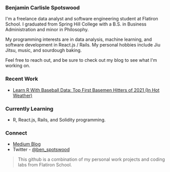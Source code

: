 ### Benjamin Carlisle Spotswood

I'm a freelance data analyst and software engineering student at Flatiron School. I graduated from Spring Hill College with a B.S. in Business Administration and minor in Philosophy.

My programming interests are in data analysis, machine learning, and software development in React.js / Rails. My personal hobbies include Jiu Jitsu, music, and sourdough baking. 

Feel free to reach out, and be sure to check out my blog to see what I'm working on.

### Recent Work
- [Learn R With Baseball Data: Top First Basemen Hitters of 2021 (In Hot Weather)](https://bcspotswood.medium.com/learn-r-with-baseball-data-top-first-basemen-hitters-of-2021-in-hot-weather-6b61eac4717)

### Currently Learning
- R, React.js, Rails, and Solidity programming.

### Connect
- [Medium Blog](https://bcspotswood.medium.com/)
- Twitter - [@ben_spotswood](https://twitter.com/Ben_Spotswood)

> This github is a combination of my personal work projects and coding labs from Flatiron School.

